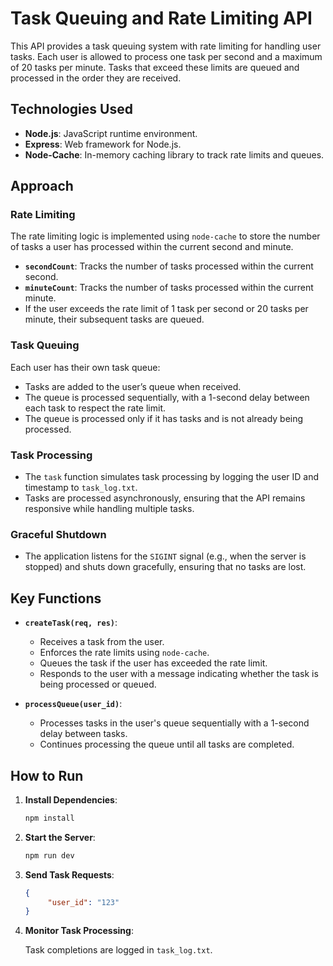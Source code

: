 # Task Queuing and Rate Limiting API

This API provides a task queuing system with rate limiting for handling user tasks. Each user is allowed to process one task per second and a maximum of 20 tasks per minute. Tasks that exceed these limits are queued and processed in the order they are received.


## Technologies Used

- **Node.js**: JavaScript runtime environment.
- **Express**: Web framework for Node.js.
- **Node-Cache**: In-memory caching library to track rate limits and queues.

## Approach

### Rate Limiting

The rate limiting logic is implemented using `node-cache` to store the number of tasks a user has processed within the current second and minute.

- **`secondCount`**: Tracks the number of tasks processed within the current second.
- **`minuteCount`**: Tracks the number of tasks processed within the current minute.
- If the user exceeds the rate limit of 1 task per second or 20 tasks per minute, their subsequent tasks are queued.

### Task Queuing

Each user has their own task queue:

- Tasks are added to the user’s queue when received.
- The queue is processed sequentially, with a 1-second delay between each task to respect the rate limit.
- The queue is processed only if it has tasks and is not already being processed.

### Task Processing

- The `task` function simulates task processing by logging the user ID and timestamp to `task_log.txt`.
- Tasks are processed asynchronously, ensuring that the API remains responsive while handling multiple tasks.

### Graceful Shutdown

- The application listens for the `SIGINT` signal (e.g., when the server is stopped) and shuts down gracefully, ensuring that no tasks are lost.

## Key Functions

- **`createTask(req, res)`**:
  - Receives a task from the user.
  - Enforces the rate limits using `node-cache`.
  - Queues the task if the user has exceeded the rate limit.
  - Responds to the user with a message indicating whether the task is being processed or queued.

- **`processQueue(user_id)`**:
  - Processes tasks in the user's queue sequentially with a 1-second delay between tasks.
  - Continues processing the queue until all tasks are completed.

## How to Run

1. **Install Dependencies**:
   ```bash
   npm install


2. **Start the Server**:
   ```bash
   npm run dev

3. **Send Task Requests**:
   ```json
   {
        "user_id": "123"
   }

4. **Monitor Task Processing**:

    Task completions are logged in `task_log.txt`.
